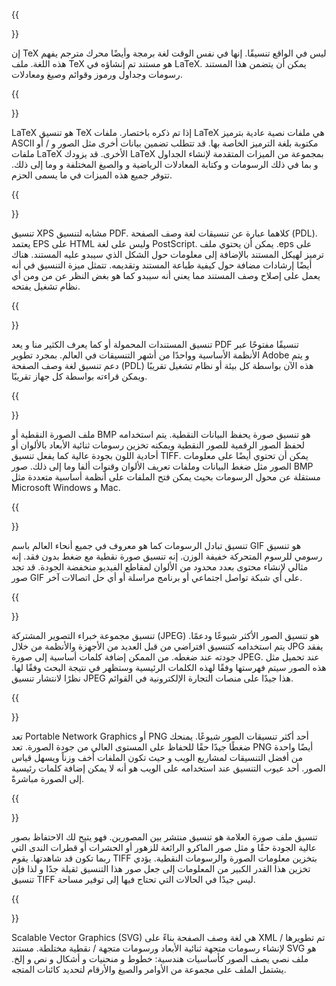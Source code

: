 ﻿---
translation: true
deploy: false
---


{{<section TEX>}}

إن TeX ليس في الواقع تنسيقًا. إنها في نفس الوقت لغة برمجة وأيضًا محرك مترجم يفهم هذه اللغة. ملف TeX هو مستند تم إنشاؤه في LaTeX. يمكن أن يتضمن هذا المستند رسومات وجداول ورموز وقوائم وصيغ ومعادلات.

{{<section LATEX>}}

LaTeX هو تنسيق TeX إذا تم ذكره باختصار. ملفات LaTeX هي ملفات نصية عادية بترميز ASCII مكتوبة بلغة الترميز الخاصة بها. قد تتطلب تضمين بيانات أخرى مثل الصور و / أو ملفات LaTeX الأخرى. قد يزودك LaTeX بمجموعة من الميزات المتقدمة لإنشاء الجداول و بما في ذلك الرسومات و وكتابة المعادلات الرياضية و والصيغ المختلفة و وما إلى ذلك. تتوفر جميع هذه الميزات في ما يسمى الحزم.

{{<section XPS>}}

تنسيق XPS مشابه لتنسيق PDF. كلاهما عبارة عن تنسيقات لغة وصف الصفحة (PDL). يعتمد EPS على HTML وليس على لغة PostScript. يمكن أن يحتوي ملف .eps على ترميز لهيكل المستند بالإضافة إلى معلومات حول الشكل الذي سيبدو عليه المستند. هناك أيضًا إرشادات مضافة حول كيفية طباعة المستند وتقديمه. تتمثل ميزة التنسيق في أنه يعمل على إصلاح وصف المستند مما يعني أنه سيبدو كما هو بغض النظر عن من ومن أي نظام تشغيل يفتحه.

{{<section PDF>}}

تنسيق المستندات المحمولة أو كما يعرف الكثير منا و يعد PDF تنسيقًا مفتوحًا عبر الأنظمة الأساسية وواحدًا من أشهر التنسيقات في العالم. بمجرد تطوير Adobe و يتم دعم تنسيق لغة وصف الصفحة (PDL) هذه الآن بواسطة كل بيئة أو نظام تشغيل تقريبًا ويمكن قراءته بواسطة كل جهاز تقريبًا.

{{<section BMP>}}

ملف الصورة النقطية أو BMP هو تنسيق صورة يحفظ البيانات النقطية. يتم استخدامه لحفظ الصور الرقمية للصور النقطية ويمكنه تخزين رسومات ثنائية الأبعاد بالألوان أو أحادية اللون بجودة عالية كما يفعل تنسيق TIFF. يمكن أن تحتوي أيضًا على معلومات الصور مثل ضغط البيانات وملفات تعريف الألوان وقنوات ألفا وما إلى ذلك. صور BMP مستقلة عن محول الرسومات بحيث يمكن فتح الملفات على أنظمة أساسية متعددة مثل Microsoft Windows و Mac.


{{<section GIF>}}

تنسيق تبادل الرسومات كما هو معروف في جميع أنحاء العالم باسم GIF هو تنسيق رسومي للرسوم المتحركة خفيفة الوزن. إنه تنسيق صورة نقطية مع ضغط بدون فقد. إنه مثالي لإنشاء محتوى بعدد محدود من الألوان لمقاطع الفيديو منخفضة الجودة. قد تجد صور GIF على أي شبكة تواصل اجتماعي أو برنامج مراسلة أو أي حل اتصالات آخر.

{{<section JPEG>}}

تنسيق مجموعة خبراء التصوير المشتركة (JPEG) هو تنسيق الصور الأكثر شيوعًا ودعمًا. يتم استخدامه كتنسيق افتراضي من قبل العديد من الأجهزة والأنظمة من خلال JPG يفقد جودته عند ضغطه. من الممكن إضافة كلمات أساسية إلى صورة JPEG. عند تحميل مثل هذه الصور سيتم فهرستها وفقًا لهذه الكلمات الرئيسية وستظهر في نتيجة البحث وفقًا لها. نظرًا لانتشار تنسيق JPEG هذا جيدًا على منصات التجارة الإلكترونية في القوائم.

{{<section PNG>}}

تعد Portable Network Graphics أو PNG أحد أكثر تنسيقات الصور شيوعًا. يمنحك ضغطًا جيدًا حقًا للحفاظ على المستوى العالي من جودة الصورة. تعد PNG أيضًا واحدة من أفضل التنسيقات لمشاريع الويب و حيث تكون الملفات أخف وزناً ويسهل قياس الصور. أحد عيوب التنسيق عند استخدامه على الويب هو أنه لا يمكن إضافة كلمات رئيسية إلى الصورة مباشرةً.

{{<section TIFF>}}

تنسيق ملف صورة العلامة هو تنسيق منتشر بين المصورين. فهو يتيح لك الاحتفاظ بصور عالية الجودة حقًا و مثل صور الماكرو الرائعة للزهور أو الحشرات أو قطرات الندى التي ربما تكون قد شاهدتها. يقوم TIFF بتخزين معلومات الصورة والرسومات النقطية. يؤدي تخزين هذا القدر الكبير من المعلومات إلى جعل صور هذا التنسيق ثقيلة جدًا و لذا فإن تنسيق TIFF ليس جيدًا في الحالات التي تحتاج فيها إلى توفير مساحة.

{{<section SVG>}}

Scalable Vector Graphics (SVG) هي لغة وصف الصفحة بناءً على XML / تم تطويرها لإنشاء رسومات متجهة ثنائية الأبعاد ورسومات متجهة / نقطية مختلطة. مستند SVG هو ملف نصي يصف الصور كأساسيات هندسية: خطوط و منحنيات و أشكال و نص و إلخ. يشتمل الملف على مجموعة من الأوامر والصيغ والأرقام لتحديد كائنات المتجه.
